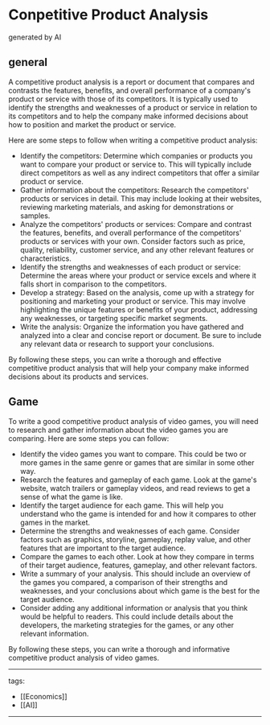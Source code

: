 # Conpetitive Product Analysis

generated by AI

## general
A competitive product analysis is a report or document that compares and contrasts the features, benefits, and overall performance of a company's product or service with those of its competitors. It is typically used to identify the strengths and weaknesses of a product or service in relation to its competitors and to help the company make informed decisions about how to position and market the product or service.

Here are some steps to follow when writing a competitive product analysis:
* Identify the competitors: Determine which companies or products you want to compare your product or service to. This will typically include direct competitors as well as any indirect competitors that offer a similar product or service.
* Gather information about the competitors: Research the competitors' products or services in detail. This may include looking at their websites, reviewing marketing materials, and asking for demonstrations or samples.
* Analyze the competitors' products or services: Compare and contrast the features, benefits, and overall performance of the competitors' products or services with your own. Consider factors such as price, quality, reliability, customer service, and any other relevant features or characteristics.
* Identify the strengths and weaknesses of each product or service: Determine the areas where your product or service excels and where it falls short in comparison to the competitors.
* Develop a strategy: Based on the analysis, come up with a strategy for positioning and marketing your product or service. This may involve highlighting the unique features or benefits of your product, addressing any weaknesses, or targeting specific market segments.
* Write the analysis: Organize the information you have gathered and analyzed into a clear and concise report or document. Be sure to include any relevant data or research to support your conclusions.

By following these steps, you can write a thorough and effective competitive product analysis that will help your company make informed decisions about its products and services.

## Game 

To write a good competitive product analysis of video games, you will need to research and gather information about the video games you are comparing. Here are some steps you can follow:
* Identify the video games you want to compare. This could be two or more games in the same genre or games that are similar in some other way.
* Research the features and gameplay of each game. Look at the game's website, watch trailers or gameplay videos, and read reviews to get a sense of what the game is like.
* Identify the target audience for each game. This will help you understand who the game is intended for and how it compares to other games in the market.
* Determine the strengths and weaknesses of each game. Consider factors such as graphics, storyline, gameplay, replay value, and other features that are important to the target audience.
* Compare the games to each other. Look at how they compare in terms of their target audience, features, gameplay, and other relevant factors.
* Write a summary of your analysis. This should include an overview of the games you compared, a comparison of their strengths and weaknesses, and your conclusions about which game is the best for the target audience.
* Consider adding any additional information or analysis that you think would be helpful to readers. This could include details about the developers, the marketing strategies for the games, or any other relevant information.

By following these steps, you can write a thorough and informative competitive product analysis of video games.

---
tags:
  - [[Economics]]
  - [[AI]]
  
---